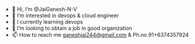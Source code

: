 - 👋 Hi, I’m @JaiGanesh-N-V
- 👀 I’m interested in devops & cloud engineer
- 🌱 I currently learning devops
- 💞️ I’m looking to obtain a job in good organization
- 📫 How to reach me ganeshjai244@gmail.com & Ph.no.91+6374357924

<!---
JaiGanesh-N-V/JaiGanesh-N-V is a ✨ special ✨ repository because its `README.md` (this file) appears on your GitHub profile.
You can click the Preview link to take a look at your changes.
--->
